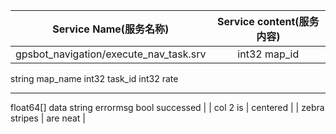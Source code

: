 | Service Name(服务名称)       |Service content(服务内容)        |
| ------------- |:-------------:|
| gpsbot_navigation/execute_nav_task.srv      | int32 map_id
string map_name
int32 task_id
int32 rate

---
float64[] data
string errormsg
bool successed |
| col 2 is      | centered      |
| zebra stripes | are neat      |